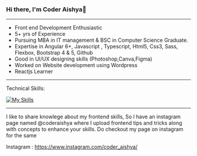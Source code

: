 ### Hi there,  I'm Coder Aishya👋
_________________________________________________________________________________________________________________________________________________________________________

- Front end Development Enthusiastic 
- 5+ yrs of Experience
- Pursuing MBA in IT management & BSC in Computer Science Graduate.
- Expertise in Angular 6+, Javascript , Typescript, Html5, Css3, Sass, Flexbox, Bootstrap 4 & 5, Github
- Good in UI/UX designing skills (Photoshop,Canva,Figma)
- Worked on Website development using Wordpress
- Reactjs Learner



_________________________________________________________________________________________________________________________________________________________________________
Technical Skills:

[![My Skills](https://skillicons.dev/icons?i=js,angular,html,css,bootstrap,git,gitlab,jquery,wordpress&theme=light)](https://github.com/coderaishya)

_________________________________________________________________________________________________________________________________________________________________________

I like to share knowlege about my frontend skills, So I have an instagram page named @coderaishya where I upload frontend tips and tricks along with 
concepts to enhance your skills. Do checkout my page on instagram for the same  

Instagram : https://www.instagram.com/coder_aishya/
